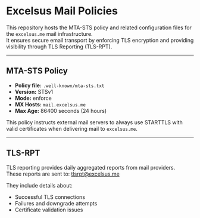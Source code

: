 # Excelsus Mail Policies

This repository hosts the MTA-STS policy and related configuration files for the `excelsus.me` mail infrastructure.  
It ensures secure email transport by enforcing TLS encryption and providing visibility through TLS Reporting (TLS-RPT).

---

## MTA-STS Policy

- **Policy file:** `.well-known/mta-sts.txt`  
- **Version:** STSv1  
- **Mode:** enforce  
- **MX Hosts:** `mail.excelsus.me`  
- **Max Age:** 86400 seconds (24 hours)

This policy instructs external mail servers to always use STARTTLS with valid certificates when delivering mail to `excelsus.me`.

---

## TLS-RPT

TLS reporting provides daily aggregated reports from mail providers.  
These reports are sent to: tlsrpt@excelsus.me

They include details about:
- Successful TLS connections  
- Failures and downgrade attempts  
- Certificate validation issues  
